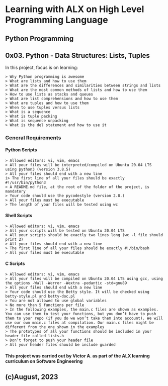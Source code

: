 # Learning with ALX on High Level Programming Language
## Python Programming
## 0x03. Python - Data Structures: Lists, Tuples

In this project, focus is on learning:

	> Why Python programming is awesome
	> What are lists and how to use them
	> What are the differences and similarities between strings and lists
	> What are the most common methods of lists and how to use them
	> How to use lists as stacks and queues
	> What are list comprehensions and how to use them
	> What are tuples and how to use them
	> When to use tuples versus lists
	> What is a sequence
	> What is tuple packing
	> What is sequence unpacking
	> What is the del statement and how to use it

### General Requirements

#### Python Scripts

	> Allowed editors: vi, vim, emacs
	> All your files will be interpreted/compiled on Ubuntu 20.04 LTS using python3 (version 3.8.5)
	> All your files should end with a new line
	i> The first line of all your files should be exactly #!/usr/bin/python3
	> A README.md file, at the root of the folder of the project, is mandatory
	> Your code should use the pycodestyle (version 2.8.)
	> All your files must be executable
	> The length of your files will be tested using wc

#### Shell Scripts

	> Allowed editors: vi, vim, emacs
	> All your scripts will be tested on Ubuntu 20.04 LTS
	> All your scripts should be exactly two lines long (wc -l file should print 2)
	> All your files should end with a new line
	> The first line of all your files should be exactly #!/bin/bash
	> All your files must be executable

#### C Scripts
	> Allowed editors: vi, vim, emacs
	> All your files will be compiled on Ubuntu 20.04 LTS using gcc, using the options -Wall -Werror -Wextra -pedantic -std=gnu89
	> All your files should end with a new line
	> Your code should use the Betty style. It will be checked using betty-style.pl and betty-doc.pl
	> You are not allowed to use global variables
	> No more than 5 functions per file
	> In the following examples, the main.c files are shown as examples. You can use them to test your functions, but you don’t have to push them to your repo (if you do we won’t take them into account). We will use our own main.c files at compilation. Our main.c files might be different from the one shown in the examples
	> The prototypes of all your functions should be included in your header file called lists.h
	> Don’t forget to push your header file
	> All your header files should be include guarded


#### This project was carried out by Victor A. as part of the ALX learning curriculum on Software Engineering

## (c)August, 2023
